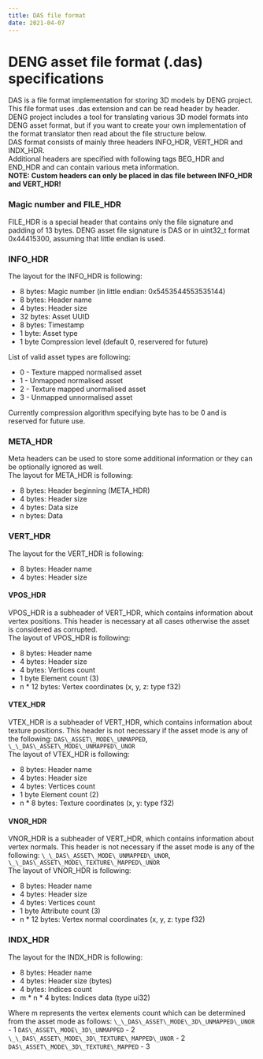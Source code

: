 ```yaml
---
title: DAS file format
date: 2021-04-07
---
```


# DENG asset file format (.das) specifications  
DAS is a file format implementation for storing 3D models by DENG project. 
This file format uses .das extension and can be read header by header. 
DENG project includes a tool for translating various 3D model formats into 
DENG asset format, but if you want to create your own implementation of the 
format translator then read about the file structure below.  
DAS format consists of mainly three headers INFO\_HDR, VERT\_HDR and INDX\_HDR.  
Additional headers are specified with following tags BEG\_HDR and END\_HDR and can
contain various meta information.  
**NOTE: Custom headers can only be placed in das file between INFO\_HDR and VERT\_HDR!**

### Magic number and FILE\_HDR
FILE\_HDR is a special header that contains only the file signature and padding of 13 bytes.
DENG asset file signature is DAS or in uint32_t format 0x44415300, assuming that little endian 
is used.


### INFO\_HDR  
The layout for the INFO\_HDR is following:  
* 8 bytes: Magic number (in little endian: 0x5453544553535144)
* 8 bytes: Header name  
* 4 bytes: Header size 
* 32 bytes: Asset UUID
* 8 bytes: Timestamp  
* 1 byte: Asset type
* 1 byte Compression level (default 0, reservered for future)

List of valid asset types are following:  
* 0 - Texture mapped normalised asset
* 1 - Unmapped normalised asset
* 2 - Texture mapped unormalised asset
* 3 - Unmapped unnormalised asset  

Currently compression algorithm specifying byte has to be 0 and is reserved for future use.


### META\_HDR
Meta headers can be used to store some additional information
or they can be optionally ignored as well.  
The layout for META\_HDR is following:  
* 8 bytes: Header beginning (META\_HDR)
* 4 bytes: Header size
* 4 bytes: Data size
* n bytes: Data


### VERT\_HDR  
The layout for the VERT\_HDR is following:  
* 8 bytes: Header name  
* 4 bytes: Header size  

#### VPOS\_HDR
VPOS\_HDR is a subheader of VERT\_HDR, which contains information about vertex positions. This header is necessary at 
all cases otherwise the asset is considered as corrupted.  
The layout of VPOS\_HDR is following:  
* 8 bytes: Header name
* 4 bytes: Header size
* 4 bytes: Vertices count  
* 1 byte Element count (3)
* n * 12 bytes: Vertex coordinates (x, y, z: type f32)

#### VTEX\_HDR
VTEX\_HDR is a subheader of VERT\_HDR, which contains information about texture positions. This header is not necessary if
the asset mode is any of the following: `DAS\_ASSET\_MODE\_UNMAPPED`, `\_\_DAS\_ASSET\_MODE\_UNMAPPED\_UNOR`  
The layout of VTEX\_HDR is following:  
* 8 bytes: Header name  
* 4 bytes: Header size  
* 4 bytes: Vertices count  
* 1 byte Element count (2)
* n * 8 bytes: Texture coordinates (x, y: type f32)  

#### VNOR\_HDR
VNOR\_HDR is a subheader of VERT\_HDR, which contains information about vertex normals. This header is not necessary if
the asset mode is any of the following: `\_\_DAS\_ASSET\_MODE\_UNMAPPED\_UNOR`, `\_\_DAS\_ASSET\_MODE\_TEXTURE\_MAPPED\_UNOR`  
The layout of VNOR\_HDR is following:  
* 8 bytes: Header name  
* 4 bytes: Header size  
* 4 bytes: Vertices count  
* 1 byte Attribute count (3)
* n * 12 bytes: Vertex normal coordinates (x, y, z: type f32)

### INDX\_HDR  
The layout for the INDX\_HDR is following:  
* 8 bytes: Header name  
* 4 bytes: Header size (bytes)  
* 4 bytes: Indices count  
* m * n * 4 bytes: Indices data (type ui32)  

Where m represents the vertex elements count which can be determined from the asset mode as follows:
`\_\_DAS\_ASSET\_MODE\_3D\_UNMAPPED\_UNOR` - 1
`DAS\_ASSET\_MODE\_3D\_UNMAPPED` - 2
`\_\_DAS\_ASSET\_MODE\_3D\_TEXTURE\_MAPPED\_UNOR` - 2
`DAS\_ASSET\_MODE\_3D\_TEXTURE\_MAPPED` - 3
